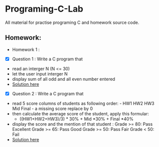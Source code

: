 # Programing-C-Lab
All material for practise programing C and homework source code. 

## Homework: 

* Homework 1 : 
 * [x] Question 1 : Write a C program that 
 - read an interger N (N <= 30)
 - let the user input interger N 
 - display sum of all odd and all even number entered 
 - [Solution here](homework-1/question1.c)
 * [x] Question 2 : Write a C program that
 - read 5 score columns of students as following order: 
        - HW1 HW2 HW3 Mid Final
        - a missing score replace by 0 
 - then calculate the average score of the student, apply this formular: 
   - ((HW1+HW2+HW3)/3) * 30% + Mid *30% + Final *40%
 - display the score and the mention of that student :
      Grade >= 80: Pass Excellent 
      Grade >= 65: Pass Good
      Grade >= 50: Pass Fair 
      Grade < 50: Fail 
 - [Solution here](homework-1/question2.c)

